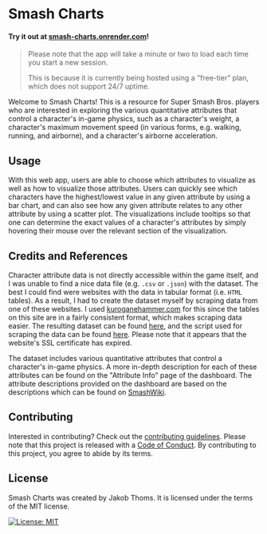 # Smash Charts

#### Try it out at [smash-charts.onrender.com](https://smash-charts.onrender.com)!
   > Please note that the app will take a minute or two to load each time you start a new session.
   > 
   > This is because it is currently being hosted using a "free-tier" plan, which does not support 24/7 uptime. 

Welcome to Smash Charts! This is a resource for Super Smash Bros. players who are interested in exploring the various quantitative attributes that control a character's in-game physics, such as a character's weight, a character's maximum movement speed (in various forms, e.g. walking, running, and airborne), and a character's airborne acceleration.

## Usage

With this web app, users are able to choose which attributes to visualize as well as how to visualize those attributes. Users can quickly see which characters have the highest/lowest value in any given attribute by using a bar chart, and can also see how any given attribute relates to any other attribute by using a scatter plot. The visualizations include tooltips so that one can determine the exact values of a character's attributes by simply hovering their mouse over the relevant section of the visualization.

## Credits and References

Character attribute data is not directly accessible within the game itself, and I was unable to find a nice data file (e.g. `.csv` or `.json`) with the dataset. The best I could find were websites with the data in tabular format (i.e. `HTML` tables).
As a result, I had to create the dataset myself by scraping data from one of these websites. I used [kuroganehammer.com](http://kuroganehammer.com/Ultimate/) for this since the tables on this site are in a fairly consistent format, which makes scraping data easier. The resulting dataset can be found [here](data/attributes.csv), and the script used for scraping the data can be found [here](src/scrape_data.py).
Please note that it appears that the website's SSL certificate has expired.

The dataset includes various quantitative attributes that control a character's in-game physics.
A more in-depth description for each of these attributes can be found on the "Attribute Info" page of the dashboard.
The attribute descriptions provided on the dashboard are based on the descriptions which can be found on [SmashWiki](https://www.ssbwiki.com/).

## Contributing

Interested in contributing? Check out the [contributing guidelines](CONTRIBUTING.md). Please note that this project is released with a [Code of Conduct](CODE_OF_CONDUCT.md). By contributing to this project, you agree to abide by its terms.

## License

Smash Charts was created by Jakob Thoms. It is licensed under the terms of the MIT license.

[![License: MIT](https://img.shields.io/badge/License-MIT-yellow.svg)](https://opensource.org/licenses/MIT)  
